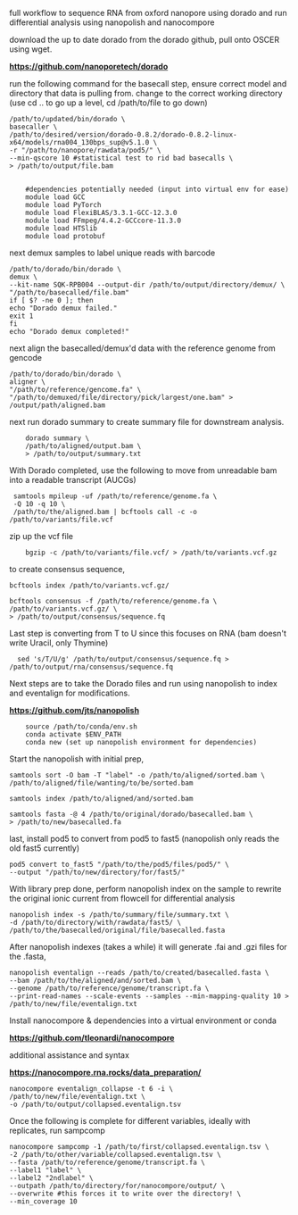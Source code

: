 full workflow to sequence RNA from oxford nanopore using dorado and run differential analysis using nanopolish and nanocompore

download the up to date dorado from the dorado github, pull onto OSCER using wget.

**https://github.com/nanoporetech/dorado**

run the following command for the basecall step, ensure correct model and directory that data is pulling from.
change to the correct working directory (use cd .. to go up a level, cd /path/to/file to go down)

    /path/to/updated/bin/dorado \
    basecaller \
    /path/to/desired/version/dorado-0.8.2/dorado-0.8.2-linux-x64/models/rna004_130bps_sup@v5.1.0 \
    -r "/path/to/nanopore/rawdata/pod5/" \
    --min-qscore 10 #statistical test to rid bad basecalls \
    > /path/to/output/file.bam


        #dependencies potentially needed (input into virtual env for ease)
        module load GCC
        module load PyTorch
        module load FlexiBLAS/3.3.1-GCC-12.3.0  
        module load FFmpeg/4.4.2-GCCcore-11.3.0 
        module load HTSlib
        module load protobuf

next demux samples to label unique reads with barcode

    /path/to/dorado/bin/dorado \
    demux \
    --kit-name SQK-RPB004 --output-dir /path/to/output/directory/demux/ \ 
    "/path/to/basecalled/file.bam"
    if [ $? -ne 0 ]; then
    echo "Dorado demux failed."
    exit 1
    fi
    echo "Dorado demux completed!"

next align the basecalled/demux'd data with the reference genome from gencode

    /path/to/dorado/bin/dorado \
    aligner \
    "/path/to/reference/gencome.fa" \
    "/path/to/demuxed/file/directory/pick/largest/one.bam" > /output/path/aligned.bam

next run dorado summary to create summary file for downstream analysis.

        dorado summary \
        /path/to/aligned/output.bam \
        > /path/to/output/summary.txt

With Dorado completed, use the following to move from unreadable bam into a readable transcript (AUCGs)

     samtools mpileup -uf /path/to/reference/genome.fa \
     -Q 10 -q 10 \
     /path/to/the/aligned.bam | bcftools call -c -o /path/to/variants/file.vcf

zip up the vcf file

        bgzip -c /path/to/variants/file.vcf/ > /path/to/variants.vcf.gz

to create consensus sequence, 

    bcftools index /path/to/variants.vcf.gz/

    bcftools consensus -f /path/to/reference/genome.fa \
    /path/to/variants.vcf.gz/ \
    > /path/to/output/consensus/sequence.fq

Last step is converting from T to U since this focuses on RNA (bam doesn't write Uracil, only Thymine)

      sed 's/T/U/g' /path/to/output/consensus/sequence.fq > /path/to/output/rna/consensus/sequence.fq

Next steps are to take the Dorado files and run using nanopolish to index and eventalign for modifications.

**https://github.com/jts/nanopolish**

        source /path/to/conda/env.sh
        conda activate $ENV_PATH
        conda new (set up nanopolish environment for dependencies)

Start the nanopolish with initial prep,

    samtools sort -O bam -T "label" -o /path/to/aligned/sorted.bam \
    /path/to/aligned/file/wanting/to/be/sorted.bam

    samtools index /path/to/aligned/and/sorted.bam

    samtools fasta -@ 4 /path/to/original/dorado/basecalled.bam \
    > /path/to/new/basecalled.fa

last, install pod5 to convert from pod5 to fast5 (nanopolish only reads the old fast5 currently)

    pod5 convert to_fast5 "/path/to/the/pod5/files/pod5/" \
    --output "/path/to/new/directory/for/fast5/"
    
With library prep done, perform nanopolish index on the sample to rewrite the original ionic current from flowcell for differential analysis

    nanopolish index -s /path/to/summary/file/summary.txt \
    -d /path/to/directory/with/rawdata/fast5/ \
    /path/to/the/basecalled/original/file/basecalled.fasta

After nanopolish indexes (takes a while) it will generate .fai and .gzi files for the .fasta,

    nanopolish eventalign --reads /path/to/created/basecalled.fasta \
    --bam /path/to/the/aligned/and/sorted.bam \
    --genome /path/to/reference/genome/transcript.fa \
    --print-read-names --scale-events --samples --min-mapping-quality 10 >
    /path/to/new/file/eventalign.txt

Install nanocompore & dependencies into a virtual environment or conda

**https://github.com/tleonardi/nanocompore**

additional assistance and syntax

**https://nanocompore.rna.rocks/data_preparation/**

    nanocompore eventalign_collapse -t 6 -i \
    /path/to/new/file/eventalign.txt \
    -o /path/to/output/collapsed.eventalign.tsv

Once the following is complete for different variables, ideally with replicates, run sampcomp

    nanocompore sampcomp -1 /path/to/first/collapsed.eventalign.tsv \
    -2 /path/to/other/variable/collapsed.eventalign.tsv \
    --fasta /path/to/reference/genome/transcript.fa \
    --label1 "label" \
    --label2 "2ndlabel" \
    --outpath /path/to/directory/for/nanocompore/output/ \
    --overwrite #this forces it to write over the directory! \
    --min_coverage 10 


    
